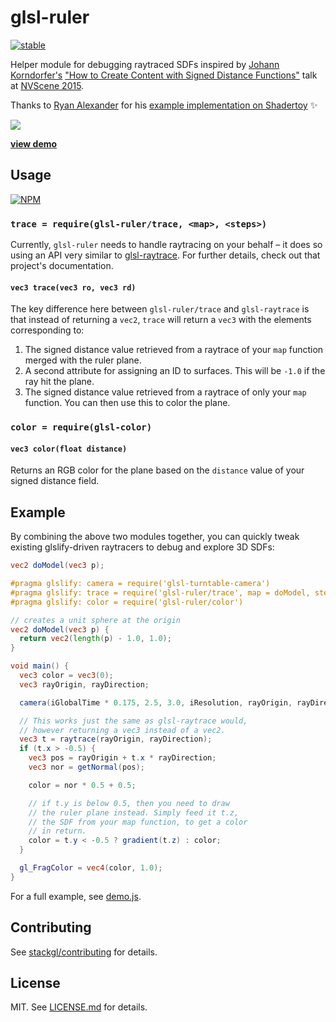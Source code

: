 # glsl-ruler

[![stable](http://badges.github.io/stability-badges/dist/stable.svg)](http://github.com/badges/stability-badges)

Helper module for debugging raytraced SDFs inspired by
[Johann Korndorfer's](https://twitter.com/cupe_cupe)
["How to Create Content with Signed Distance Functions"](https://www.youtube.com/watch?v=s8nFqwOho-s)
talk at [NVScene 2015](http://nv.scene.org/2015/).

Thanks to [Ryan Alexander](https://twitter.com/notlion) for
his [example implementation on Shadertoy](https://www.shadertoy.com/view/XlB3DV) :sparkles:

[![](http://i.imgur.com/ECqABqF.gif)](http://stack.gl/glsl-ruler/)

**[view demo](http://stack.gl/glsl-ruler/)**

## Usage

[![NPM](https://nodei.co/npm/glsl-ruler.png)](https://nodei.co/npm/glsl-ruler/)

### `trace = require(glsl-ruler/trace, <map>, <steps>)`

Currently, `glsl-ruler` needs to handle raytracing on your behalf – it does so using an API very similar to [glsl-raytrace](http://github.com/stackgl/glsl-raytrace). For further details, check out that project's documentation.

#### `vec3 trace(vec3 ro, vec3 rd)`

The key difference here between `glsl-ruler/trace` and `glsl-raytrace` is that instead of returning a `vec2`, `trace` will return a `vec3` with the elements corresponding to:

1. The signed distance value retrieved from a raytrace of your `map` function merged with the ruler plane.
2. A second attribute for assigning an ID to surfaces. This will be `-1.0` if the ray hit the plane.
3. The signed distance value retrieved from a raytrace of only
your `map` function. You can then use this to color the plane.

### `color = require(glsl-color)`

#### `vec3 color(float distance)`

Returns an RGB color for the plane based on the `distance` value of your signed distance field.

## Example

By combining the above two modules together, you can quickly tweak existing glslify-driven raytracers to debug and explore 3D SDFs:

``` glsl
vec2 doModel(vec3 p);

#pragma glslify: camera = require('glsl-turntable-camera')
#pragma glslify: trace = require('glsl-ruler/trace', map = doModel, steps = 90)
#pragma glslify: color = require('glsl-ruler/color')

// creates a unit sphere at the origin
vec2 doModel(vec3 p) {
  return vec2(length(p) - 1.0, 1.0);
}

void main() {
  vec3 color = vec3(0);
  vec3 rayOrigin, rayDirection;

  camera(iGlobalTime * 0.175, 2.5, 3.0, iResolution, rayOrigin, rayDirection);

  // This works just the same as glsl-raytrace would,
  // however returning a vec3 instead of a vec2.
  vec3 t = raytrace(rayOrigin, rayDirection);
  if (t.x > -0.5) {
    vec3 pos = rayOrigin + t.x * rayDirection;
    vec3 nor = getNormal(pos);

    color = nor * 0.5 + 0.5;

    // if t.y is below 0.5, then you need to draw
    // the ruler plane instead. Simply feed it t.z,
    // the SDF from your map function, to get a color
    // in return.
    color = t.y < -0.5 ? gradient(t.z) : color;
  }

  gl_FragColor = vec4(color, 1.0);
}
```

For a full example, see [demo.js](demo.js).

## Contributing

See [stackgl/contributing](https://github.com/stackgl/contributing) for details.

## License

MIT. See [LICENSE.md](http://github.com/stackgl/glsl-ruler/blob/master/LICENSE.md) for details.
